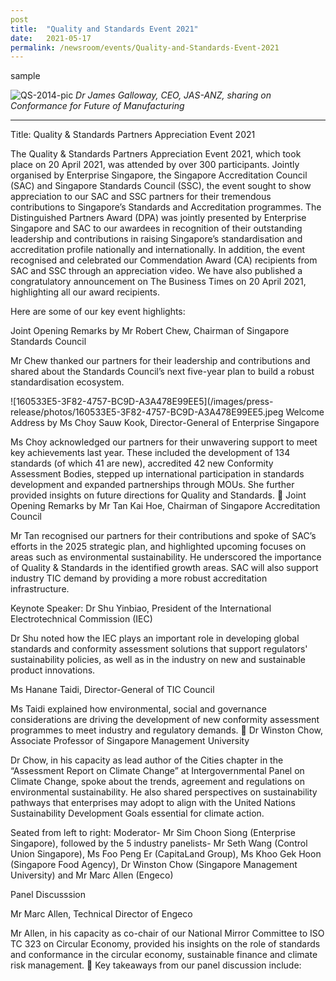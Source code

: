 ```yaml
---
post
title:  "Quality and Standards Event 2021"
date:   2021-05-17
permalink: /newsroom/events/Quality-and-Standards-Event-2021
---
```



sample

![QS-2014-pic](/images/press-release/photos/QS-2014-pic.png)
*Dr James Galloway, CEO, JAS-ANZ, sharing on Conformance for Future of Manufacturing*



-----------


Title: Quality & Standards Partners Appreciation Event 2021
 
The Quality & Standards Partners Appreciation Event 2021, which took place on 20 April 2021, was attended by over 300 participants. Jointly organised by Enterprise Singapore, the Singapore Accreditation Council (SAC) and Singapore Standards Council (SSC), the event sought to show appreciation to our SAC and SSC partners for their tremendous contributions to Singapore’s Standards and Accreditation programmes. The Distinguished Partners Award (DPA) was jointly presented by Enterprise Singapore and SAC to our awardees in recognition of their outstanding leadership and contributions in raising Singapore’s standardisation and accreditation profile nationally and internationally. In addition, the event recognised and celebrated our Commendation Award (CA) recipients from SAC and SSC through an appreciation video. We have also published a congratulatory announcement on The Business Times on 20 April 2021, highlighting all our award recipients.
 
Here are some of our key event highlights:

Joint Opening Remarks by Mr Robert Chew, Chairman of Singapore Standards Council
 
Mr Chew thanked our partners for their leadership and contributions and shared about the Standards Council’s next five-year plan to build a robust standardisation ecosystem.


![160533E5-3F82-4757-BC9D-A3A478E99EE5](/images/press-release/photos/160533E5-3F82-4757-BC9D-A3A478E99EE5.jpeg
Welcome Address by Ms Choy Sauw Kook, Director-General of Enterprise Singapore
 
Ms Choy acknowledged our partners for their unwavering support to meet key achievements last year. These included the development of 134 standards (of which 41 are new), accredited 42 new Conformity Assessment Bodies, stepped up international participation in standards development and expanded partnerships through MOUs. She further provided insights on future directions for Quality and Standards.

Joint Opening Remarks by Mr Tan Kai Hoe, Chairman of Singapore Accreditation Council
 
Mr Tan recognised our partners for their contributions and spoke of SAC’s efforts in the 2025 strategic plan, and highlighted upcoming focuses on areas such as environmental sustainability. He underscored the importance of Quality & Standards in the identified growth areas. SAC will also support industry TIC demand by providing a more robust accreditation infrastructure.
 

Keynote Speaker: Dr Shu Yinbiao, President of the International Electrotechnical Commission (IEC)
 
Dr Shu noted how the IEC plays an important role in developing global standards and conformity assessment solutions that support regulators' sustainability policies, as well as in the industry on new and sustainable product innovations.  

Ms Hanane Taidi, Director-General of TIC Council
 
Ms Taidi explained how environmental, social and governance considerations are driving the development of new conformity assessment programmes to meet industry and regulatory demands.

Dr Winston Chow, Associate Professor of Singapore Management University
 
Dr Chow, in his capacity as lead author of the Cities chapter in the “Assessment Report on Climate Change” at Intergovernmental Panel on Climate Change, spoke about the trends, agreement and regulations on environmental sustainability. He also shared perspectives on sustainability pathways that enterprises may adopt to align with the United Nations Sustainability Development Goals essential for climate action.
 
Seated from left to right: Moderator- Mr Sim Choon Siong (Enterprise Singapore), followed by the 5 industry panelists- Mr Seth Wang (Control Union Singapore), Ms Foo Peng Er (CapitaLand Group), Ms Khoo Gek Hoon (Singapore Food Agency), Dr Winston Chow (Singapore Management University) and Mr Marc Allen (Engeco)

Panel Discusssion

Mr Marc Allen, Technical Director of Engeco
 
Mr Allen, in his capacity as co-chair of our National Mirror Committee to ISO TC 323 on Circular Economy, provided his insights on the role of standards and conformance in the circular economy, sustainable finance and climate risk management.

Key takeaways from our panel discussion include:
